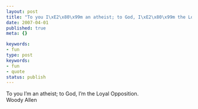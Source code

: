 ```yaml
---
layout: post
title: "To you I\xE2\x80\x99m an atheist; to God, I\xE2\x80\x99m the Loyal Opposition."
date: 2007-04-01
published: true
meta: {}

keywords:
- fun
type: post
keywords:
- fun
- quote
status: publish
---
```

To you I&#8217;m an atheist; to God, I&#8217;m the Loyal Opposition.<br />Woody Allen
